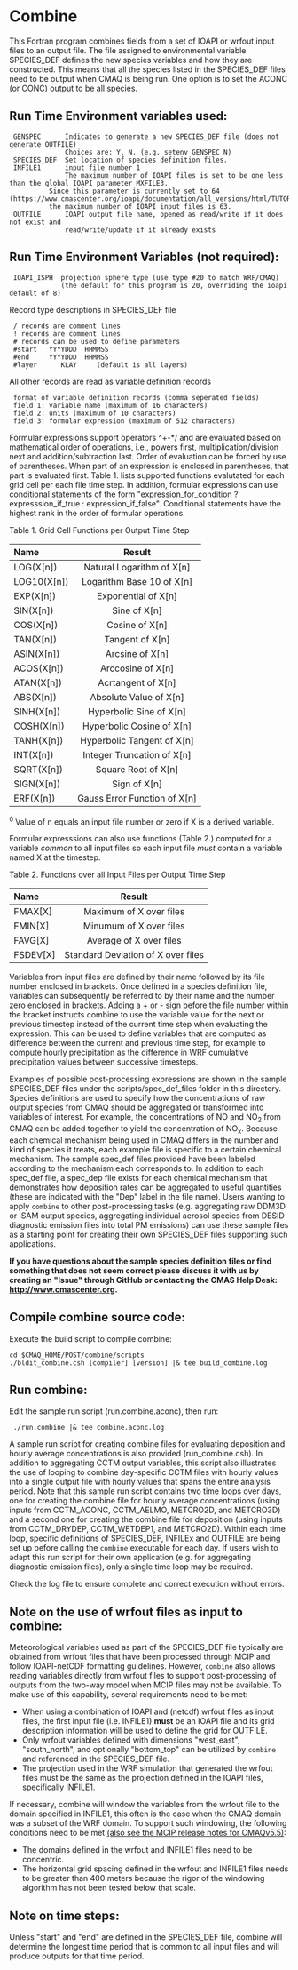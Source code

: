 Combine
========

This Fortran program combines fields from a set of IOAPI or wrfout input files to an output file.  The file assigned to environmental variable SPECIES_DEF defines the new species variables and how they are constructed.  This means that all the species listed in the SPECIES_DEF files need to be output when CMAQ is being run. One option is  to set the ACONC (or CONC) output to be all species.  

## Run Time Environment variables used:

```
 GENSPEC      Indicates to generate a new SPECIES_DEF file (does not generate OUTFILE)
              Choices are: Y, N. (e.g. setenv GENSPEC N)
 SPECIES_DEF  Set location of species definition files.
 INFILE1      input file number 1
              The maximum number of IOAPI files is set to be one less than the global IOAPI parameter MXFILE3.
	      Since this parameter is currently set to 64 (https://www.cmascenter.org/ioapi/documentation/all_versions/html/TUTORIAL.html),
	      the maximum number of IOAPI input files is 63.
 OUTFILE      IOAPI output file name, opened as read/write if it does not exist and 
              read/write/update if it already exists
```

## Run Time Environment Variables (not required):
```
 IOAPI_ISPH  projection sphere type (use type #20 to match WRF/CMAQ)
             (the default for this program is 20, overriding the ioapi default of 8) 
```
Record type descriptions in SPECIES_DEF file

```
 / records are comment lines
 ! records are comment lines
 # records can be used to define parameters
 #start   YYYYDDD  HHMMSS
 #end     YYYYDDD  HHMMSS
 #layer      KLAY     (default is all layers)
```
All other records are read as variable definition records
```
 format of variable definition records (comma seperated fields)
 field 1: variable name (maximum of 16 characters)
 field 2: units (maximum of 10 characters)
 field 3: formular expression (maximum of 512 characters)
 ```

Formular expressions support operators ^+-\*/ and are evaluated based on mathematical order of operations, i.e., powers first, multiplication/division next and addition/subtraction last. Order of evaluation can be forced by use of parentheses. When part of an expression is enclosed in parentheses, that part is evaluated first.   Table 1. lists supported functions evalutated for each grid cell per each file time step. In addition, formular expressions can use conditional statements of the form "expression_for_condition ? expresssion_if_true :  expression_if_false". Conditional statements have the highest rank in the order of formular operations.

Table 1. Grid Cell Functions per Output Time Step 

| Name         |Result                       |    
|:-------------|:---------------------------:|    
| LOG(X[n])    |Natural Logarithm of X[n]    |    
| LOG10(X[n])  |Logarithm Base 10 of X[n]    |    
| EXP(X[n])    |Exponential of X[n]          |    
| SIN(X[n])    |Sine of X[n]                 |    
| COS(X[n])    |Cosine of X[n]               |     
| TAN(X[n])    |Tangent of X[n]              |     
| ASIN(X[n])   |Arcsine of X[n]              |     
| ACOS(X[n])   |Arccosine of X[n]            |     
| ATAN(X[n])   |Acrtangent of X[n]           |    
| ABS(X[n])    |Absolute Value of X[n]       |    
| SINH(X[n])   |Hyperbolic Sine of X[n]      |    
| COSH(X[n])   |Hyperbolic Cosine of X[n]    |    
| TANH(X[n])   |Hyperbolic Tangent of X[n]   |   
| INT(X[n])    |Integer Truncation of X[n]   |  
| SQRT(X[n])   |Square Root of X[n]          | 
| SIGN(X[n])   |Sign of X[n]                 | 
| ERF(X[n])    |Gauss Error Function of X[n] | 
 
 <sup> 0 </sup> Value of n equals an input file number or zero if X is a derived variable.

Formular expresssions can also use functions (Table 2.) computed for a variable *common* to all input files so each input file *must* contain a variable named X at the timestep.

Table 2. Functions over all Input Files per Output Time Step    

| Name       |Result                             |    
|:-----------|:---------------------------------:|    
| FMAX[X]    |Maximum of X over files            |    
| FMIN[X]    |Minumum of X over files            |     
| FAVG[X]    |Average of X over files            |     
| FSDEV[X]   |Standard Deviation of X over files |    

Variables from input files are defined by their name followed by its file number enclosed in brackets. Once defined in a species definition file, variables can subsequently be referred to by their name and the number zero enclosed in brackets. Adding a + or - sign before the file number within the bracket instructs combine to use the variable value for the next or previous timestep instead of the current time step when evaluating the expression. This can be used to define variables that are computed as difference between the current and previous time step, for example to compute hourly precipitation as the difference in WRF cumulative precipitation values between successive timesteps.

Examples of possible post-processing expressions are shown in the sample SPECIES_DEF files under the scripts/spec_def_files folder in this directory. Species definitions are used to specify how the concentrations of raw output species from CMAQ should be aggregated or transformed into variables of interest. For example, the concentrations of NO and NO<sub>2</sub> from CMAQ can be added together to yield the concentration of NO<sub>x</sub>. Because each chemical mechanism being used in CMAQ differs in the number and kind of species it treats, each example file is specific to a certain chemical mechanism. The sample spec_def files provided have been labeled according to the mechanism each corresponds to. In addition to each spec_def file, a spec_dep file exists for each chemical mechanism that demonstrates how deposition rates can be aggregated to useful quantities (these are indicated with the "Dep" label in the file name). Users wanting to apply `combine` to other post-processing tasks (e.g. aggregating raw DDM3D or ISAM output species, aggregating individual aerosol species from DESID diagnostic emission files into total PM emissions) can use these sample files as a starting point for creating their own SPECIES_DEF files supporting such applications.

**If you have questions about the sample species definition files or find something that does not seem correct please discuss it with us by creating an "Issue" through GitHub or contacting the CMAS Help Desk: http://www.cmascenter.org.**

## Compile combine source code:

Execute the build script to compile combine:

```
cd $CMAQ_HOME/POST/combine/scripts
./bldit_combine.csh [compiler] [version] |& tee build_combine.log
```

## Run combine:
Edit the sample run script (run.combine.aconc), then run:
```
 ./run.combine |& tee combine.aconc.log
```
A sample run script for creating combine files for evaluating deposition and hourly average concentrations is also provided (run_combine.csh). In addition to aggregating CCTM output variables, this script also illustrates the use of looping to combine day-specific CCTM files with hourly values into a single output file with hourly values that spans the entire analysis period. Note that this sample run script contains two time loops over days, one for creating the combine file for hourly average concentrations (using inputs from CCTM_ACONC, CCTM_AELMO, METCRO2D, and METCRO3D) and a second one for creating the combine file for deposition (using inputs from CCTM_DRYDEP, CCTM_WETDEP1, and METCRO2D). Within each time loop, specific definitions of SPECIES_DEF, INFILEx and OUTFILE are being set up before calling the `combine` executable for each day. If users wish to adapt this run script for their own application (e.g. for aggregating diagnostic emission files), only a single time loop may be required.

Check the log file to ensure complete and correct execution without errors.

## Note on the use of wrfout files as input to combine:
Meteorological variables used as part of the SPECIES_DEF file typically are obtained from wrfout files that have been processed through MCIP and follow IOAPI-netCDF formatting guidelines. However, `combine` also allows reading variables directly from wrfout files to support post-processing of outputs from the two-way model when MCIP files may not be available.  To make use of this capability, several requirements need to be met:
  * When using a combination of IOAPI and (netcdf) wrfout files as input files, the first input file (i.e. INFILE1) **must** be an IOAPI file and its grid description information will be used to define the grid for OUTFILE.
  * Only wrfout variables defined with dimensions "west_east", "south_north", and optionally "bottom_top" can be utilized by `combine` and referenced in the SPECIES_DEF file.
  * The projection used in the WRF simulation that generated the wrfout files must be the same as the projection defined in the IOAPI files, specifically INFILE1.  

If necessary, combine will window the variables from the wrfout file to the domain specified in INFILE1, this often is the case when the CMAQ domain was a subset of the WRF domain. To support such windowing, the following conditions need to be met [(also see the MCIP release notes for CMAQv5.5)](https://github.com/USEPA/CMAQ/wiki/CMAQ-Release-Notes:-Preprocessors#mcip):
  * The domains defined in the wrfout and INFILE1 files need to be concentric.
  * The horizontal grid spacing defined in the wrfout and INFILE1 files needs to be greater than 400 meters because the rigor of the windowing algorithm has not been tested below that scale. 

## Note on time steps:
Unless "start" and "end" are defined in the SPECIES_DEF file, combine will determine the longest time period that is common to all input files and will produce outputs for that time period.

